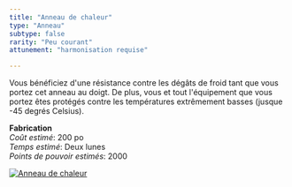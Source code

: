 ```yaml
---
title: "Anneau de chaleur"
type: "Anneau"
subtype: false
rarity: "Peu courant"
attunement: "harmonisation requise"

---
```

Vous bénéficiez d'une résistance contre les dégâts de froid tant que vous portez cet anneau au doigt. De plus, vous et tout l'équipement que vous portez êtes protégés contre les températures extrêmement basses (jusque -45 degrés Celsius).   

**Fabrication**  
*Coût estimé*: 200 po    
*Temps estimé*: Deux lunes  
*Points de pouvoir estimés*: 2000  

[![Anneau de chaleur](https://www.douaratil.fr/illustrations/objet/anneaudechaleur300.jpeg)](https://www.douaratil.fr/illustrations/fielon/anneaudechaleur.jpeg)  